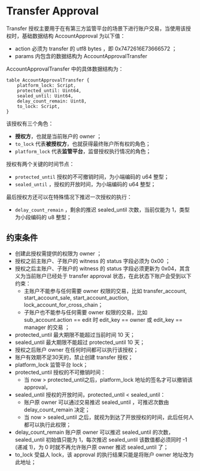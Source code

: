 # Transfer Approval

Transfer 授权主要用于在有第三方监管平台的场景下进行账户交易，当使用该授权时，基础数据结构 AccountApproval 为以下值：

- action 必须为 transfer 的 utf8 bytes ，即 0x7472616E73666572 ；
- params 内包含的数据结构为 AccountApprovalTransfer

AccountApprovalTransfer 中的具体数据结构为：

```
table AccountApprovalTransfer {
    platform_lock: Script,
    protected_until: Uint64,
    sealed_until: Uint64,
    delay_count_remain: Uint8,
    to_lock: Script,
}
```

该授权有三个角色：

- **授权方**，也就是当前账户的 owner ；
- `to_lock` 代表**被授权方**，也就获得最终账户所有权的角色；
- `platform_lock` 代表**监管平台**，监督授权执行情况的角色；

授权有两个关键的时间节点：

- `protected_until` 授权的不可撤销时间，为小端编码的 u64 整型；
- `sealed_until` ，授权的开放时间，为小端编码的 u64 整型；

最后授权方还可以在特殊情况下推迟一次授权的执行：

- `delay_count_remain` ，剩余的推迟 sealed_until 次数，当前仅能为 1，类型为小段编码的 u8 整型；


## 约束条件

- 创建此授权需提供的权限为 owner ；
- 授权之前主账户、子账户的 witness 的 status 字段必须为 0x00 ；
- 授权之后主账户、子账户的 witness 的 status 字段必须更新为 0x04，其含义为当前账户已经处于 transfer approval 状态，在此状态下账户会受到以下约束：
  - 主账户不能参与任何需要 owner 权限的交易，比如 transfer_account, start_account_sale, start_account_auction, lock_account_for_cross_chain；
  - 子账户也不能参与任何需要 owner 权限的交易，比如 sub_account.action == edit 时 edit_key == owner 或 edit_key == manager 的交易 ；
- protected_until 最大期限不能超过当前时间 10 天；
- sealed_until 最大期限不能超过 protected_until 10 天；
- 授权之后账户 owner 在任何时间都可以执行该授权；
- 账户有效期不足30天的，禁止创建 transfer 授权；
- platform_lock 监管平台 lock；
- protected_until 授权的不可撤销时间：
  - 当 now > protected_until之后，platform_lock 地址的签名才可以撤销该 approval，
- sealed_until 授权的开放时间，protected_until < sealed_until：
  - 账户原 owner 可以通过交易推迟 sealed_until ，可推迟次数由 delay_count_remain 决定；
  - 当 now > sealed_until 之后，就视为到达了开放授权的时间，此后任何人都可以执行此权限；
- delay_count_remain 账户原 owner 可以推迟 sealed_until 的次数，sealed_until 初始值只能为 1，每次推迟 sealed_until 该数值都必须同时 -1 (递减 1)，为 0 时就不再允许账户原 owner 推迟 sealed_until 了；
- to_lock 受益人 lock，该 approval 的执行结果只能是将账户 owner 地址改为此地址；
